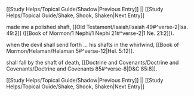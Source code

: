 [[Study Helps/Topical Guide/Shadow|Previous Entry]]  ||  [[Study Helps/Topical Guide/Shake, Shook, Shaken|Next Entry]]

 made me a polished shaft, [[Old Testament/Isaiah/Isaiah 49#^verse-2|Isa. 49:2]] ([[Book of Mormon/1 Nephi/1 Nephi 21#^verse-2|1 Ne. 21:2]]).

 when the devil shall send forth ... his shafts in the whirlwind, [[Book of Mormon/Helaman/Helaman 5#^verse-12|Hel. 5:12]].

 shall fall by the shaft of death, [[Doctrine and Covenants/Doctrine and Covenants/Doctrine and Covenants 85#^verse-8|D&C 85:8]].

[[Study Helps/Topical Guide/Shadow|Previous Entry]]  ||  [[Study Helps/Topical Guide/Shake, Shook, Shaken|Next Entry]]